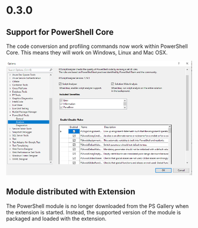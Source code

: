 # 0.3.0

## Support for PowerShell Core

The code conversion and profiling commands now work within PowerShell Core. This means they will work on Windows, Linux and Mac OSX. 

![Profiling in PowerShell Core 6.1](../../.gitbook/assets/image%20%2832%29.png)

## Module distributed with Extension

The PowerShell module is no longer downloaded from the PS Gallery when the extension is started. Instead, the supported version of the module is packaged and loaded with the extension. 

